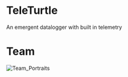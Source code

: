 # TeleTurtle
An emergent datalogger with built in telemetry
# Team
![Team_Portraits](/repository/portraits.jpg?raw=true "Team Portraits")
